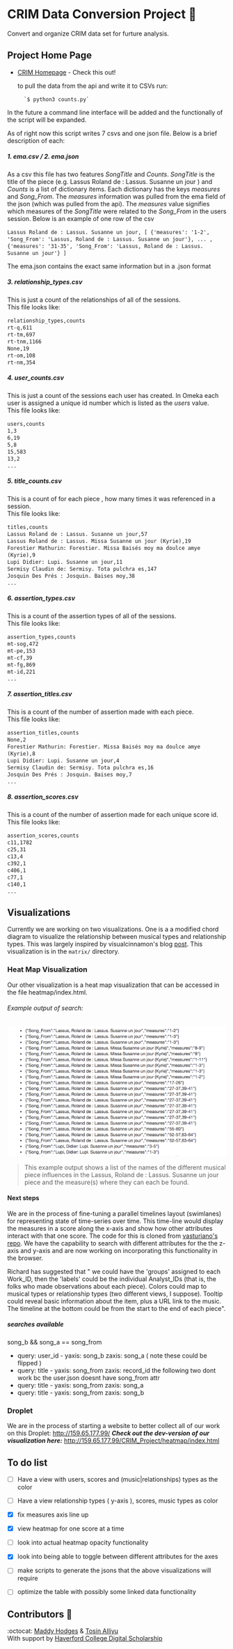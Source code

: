 # CRIM Data Conversion Project :musical_score:

Convert and organize CRIM data set for furture analysis.

## Project Home Page

* [CRIM Homepage](https://sites.google.com/a/haverford.edu/crim-project/) - Check this out!

	to pull the data from the api and write it to CSVs run:

		`$ python3 counts.py`  

In the future a command line interface will be added and the functionally of the script will be expanded.

As of right now this script writes 7 csvs and one json file. Below is a brief description of each:

##### 1. ema.csv / 2. ema.json
As a csv this file has two features *SongTitle* and *Counts*. *SongTitle* is the title of the piece (e.g. Lassus Roland de : Lassus. Susanne un jour ) and *Counts* is a list of dictionary items. Each dictionary has the keys *measures* and *Song_From*. The *measures* information was pulled from the ema field of the json (which was pulled from the api). The *measures* value signifies which measures of the *SongTitle* were related to the *Song_From* in the users session. Below is an example of one row of the csv  

```
Lassus Roland de : Lassus. Susanne un jour, [ {'measures': '1-2', 'Song_From': 'Lassus, Roland de : Lassus. Susanne un jour'}, ... , {'measures': '31-35', 'Song_From': 'Lassus, Roland de : Lassus. Susanne un jour'} ]
```

The ema.json contains the exact same information but in a .json format

##### 3. relationship_types.csv  
This is just a count of the relationships of all of the sessions.   
This file looks like:
```
relationship_types,counts
rt-q,611
rt-tm,697
rt-tnm,1166
None,19
rt-om,108
rt-nm,354
```
##### 4. user_counts.csv
This is just a count of the sessions each user has created. In Omeka each user is assigned a unique id number which is listed as the *users* value.  
 This file looks like:
```
users,counts
1,3
6,19
5,8
15,583
13,2
...
```

##### 5. title_counts.csv
This is a count of for each piece , how many times it was referenced in a session.   
This file looks like:

```
titles,counts
Lassus Roland de : Lassus. Susanne un jour,57
Lassus Roland de : Lassus. Missa Susanne un jour (Kyrie),19
Forestier Mathurin: Forestier. Missa Baisés moy ma doulce amye (Kyrie),9
Lupi Didier: Lupi. Susanne un jour,11
Sermisy Claudin de: Sermisy. Tota pulchra es,147
Josquin Des Prés : Josquin. Baises moy,38
...
```
##### 6. assertion_types.csv
This is a count of the assertion types of all of the sessions.   
This file looks like:
```
assertion_types,counts
mt-sog,472
mt-pe,153
mt-cf,39
mt-fg,869
mt-id,221
...
```
##### 7. assertion_titles.csv
This is a count of the number of assertion made with each piece.   
This file looks like:
```
assertion_titles,counts
None,2
Forestier Mathurin: Forestier. Missa Baisés moy ma doulce amye (Kyrie),8
Lupi Didier: Lupi. Susanne un jour,4
Sermisy Claudin de: Sermisy. Tota pulchra es,16
Josquin Des Prés : Josquin. Baises moy,7
...
```

##### 8. assertion_scores.csv
This is a count of the number of assertion made for each unique score id.   
This file looks like:

```
assertion_scores,counts
c11,1782
c25,31
c13,4
c392,1
c406,1
c77,1
c140,1
...
```

## Visualizations
Currently we are working on two visualizations.
	One is a a modified chord diagram to visualize the relationship between musical types and relationship types. This was largely inspired by visualcinnamon's blog [post](https://www.visualcinnamon.com/2015/08/stretched-chord.html). This visualization is in the `matrix/` directory.

### Heat Map Visualization
Our other visualization is a heat map visualization that can be accessed in the file heatmap/index.html. 

###### Example output of search:
![Example output of search]( readme_images/temp_html_output.png "In this example output...")


> This example output shows a list of the names of the different musical piece influences in the Lassus, Roland de : Lassus. Susanne un jour piece and the measure(s) where they can each be found.


#### Next steps
We are in the process of fine-tuning a parallel timelines layout (swimlanes) for representing state of time-series over time. This time-line would display the measures in a score along the x-axis and show how other attributes interact with that one score. The code for this is cloned from [vasturiano's repo](https://github.com/vasturiano/timelines-chart). We have the capability to search with different attributes for the the z-axis and y-axis and are now working on incorporating this functionality in the browser.

Richard has suggested that " we could have the 'groups' assigned to each Work_ID, then the 'labels' could be the individual Analyst_IDs (that is, the folks who made observations about each piece).  Colors could map to musical types or relationship types (two different views, I suppose).  Tooltip could reveal basic information about the item, plus a URL link to the music.  The timeline at the bottom could be from the start to the end of each piece".

##### searches available
song_b && song_a == song_from 

- query: user_id -  yaxis: song_b zaxis: song_a  ( note these could be flipped ) 
- query: title - yaxis: song_from zaxis: record_id 
the following two dont work bc the user.json doesnt have song_from attr 
- query: title - yaxis: song_from  zaxis: song_a
- query: title - yaxis: song_from  zaxis: song_b


### Droplet
We are in the process of starting a website to better collect all of our work on this Droplet: http://159.65.177.99/
**_Check out the dev-version of our visualization here:_** http://159.65.177.99/CRIM_Project/heatmap/index.html


## To do list
- [ ] Have a view with users, scores and (music|relationships) types as the color
- [ ] Have a view relationship types ( y-axis ), scores, music types as color
- [x] fix measures axis line up
- [x] view heatmap for one score at a time
- [ ] look into actual heatmap opacity functionality
- [x] look into being able to toggle between different attributes for the axes
- [ ] make scripts to generate the jsons that the above visualizations will require
- [ ] optimize the table with possibly some linked data functionality



## Contributors :tada:

:octocat: [Maddy Hodges](https://github.com/Mfhodges) & [Tosin Alliyu](https://github.com/TA2018)  
With support by [Haverford College Digital Scholarship](https://github.com/hcdigitalscholarship)
